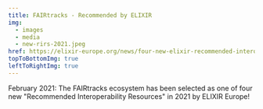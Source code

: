 ```yaml
---
title: FAIRtracks - Recommended by ELIXIR
img:
  - images
  - media
  - new-rirs-2021.jpeg
href: https://elixir-europe.org/news/four-new-elixir-recommended-interoperability-resources
topToBottomImg: true
leftToRightImg: true
---
```


February 2021: The FAIRtracks ecosystem has been selected as one of four new "Recommended
Interoperability Resources" in 2021 by ELIXIR Europe!
